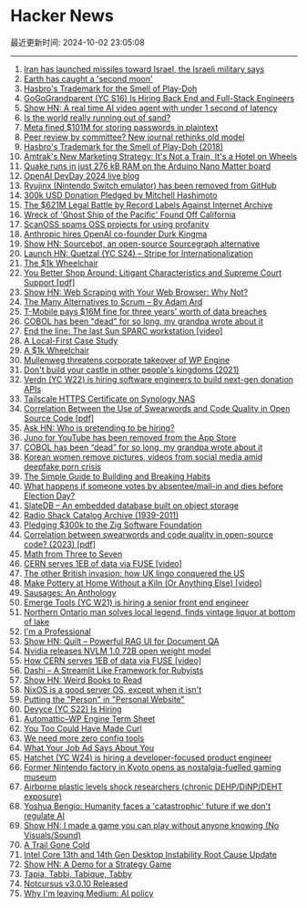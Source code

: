 # Hacker News

最近更新时间: 2024-10-02 23:05:08

--- 
1. [Iran has launched missiles toward Israel, the Israeli military says](https://www.cnn.com/world/live-news/israel-lebanon-war-hezbollah-10-1-24-intl-hnk/index.html) 
2. [Earth has caught a 'second moon'](https://www.space.com/earth-will-capture-second-moon-sept-2024) 
3. [Hasbro's Trademark for the Smell of Play-Doh](https://tmog.uspto.gov/#/issueDate=2018-05-15&serialNumber=87335817) 
4. [GoGoGrandparent (YC S16) Is Hiring Back End and Full-Stack Engineers](https://news.ycombinator.com/item?id=41711092) 
5. [Show HN: A real time AI video agent with under 1 second of latency](https://news.ycombinator.com/item?id=41710227) 
6. [Is the world really running out of sand?](https://practical.engineering/blog/2024/10/1/is-the-world-really-running-out-of-sand) 
7. [Meta fined $101M for storing passwords in plaintext](https://therecord.media/meta-unprotected-passwords-fine-gdpr) 
8. [Peer review by committee? New journal rethinks old model](https://www.nature.com/articles/d41586-024-03039-4) 
9. [Hasbro's Trademark for the Smell of Play-Doh (2018)](https://tmog.uspto.gov/#/issueDate=2018-05-15&serialNumber=87335817) 
10. [Amtrak's New Marketing Strategy: It's Not a Train, It's a Hotel on Wheels](https://www.wsj.com/articles/amtraks-new-marketing-strategy-its-not-a-train-its-a-hotel-on-wheels-aef63302) 
11. [Quake runs in just 276 kB RAM on the Arduino Nano Matter board](https://community.silabs.com/s/share/a5UVm000000Vi1ZMAS/quake-ported-to-arduino-nano-matter-and-sparkfun-thing-plus-matter-boards?language=en_US) 
12. [OpenAI DevDay 2024 live blog](https://simonwillison.net/2024/Oct/1/openai-devday-2024-live-blog/) 
13. [Ryujinx (Nintendo Switch emulator) has been removed from GitHub](https://github.com/Ryujinx/Ryujinx) 
14. [300k USD Donation Pledged by Mitchell Hashimoto](https://ziglang.org/news/300k-from-mitchellh/) 
15. [The $621M Legal Battle by Record Labels Against Internet Archive](https://www.rollingstone.com/music/music-features/internet-archive-major-label-music-lawsuit-1235105273/) 
16. [Wreck of 'Ghost Ship of the Pacific' Found Off California](https://www.nytimes.com/2024/10/01/science/shipwreck-ghost-ship-pacific-drones.html) 
17. [ScanOSS spams OSS projects for using profanity](https://github.com/scanoss/purl2cpe/issues/24) 
18. [Anthropic hires OpenAI co-founder Durk Kingma](https://techcrunch.com/2024/10/01/anthropic-hires-openai-co-founder-durk-kingma/) 
19. [Show HN: Sourcebot, an open-source Sourcegraph alternative](https://github.com/sourcebot-dev/sourcebot) 
20. [Launch HN: Quetzal (YC S24) – Stripe for Internationalization](https://news.ycombinator.com/item?id=41712020) 
21. [The $1k Wheelchair](https://newmobility.com/not-a-wheelchair/) 
22. [You Better Shop Around: Litigant Characteristics and Supreme Court Support [pdf]](https://elizabethalane.com/wp-content/uploads/2024/08/d08a8-shoparound20240514.pdf) 
23. [Show HN: Web Scraping with Your Web Browser: Why Not?](https://8chananon.github.io/tut/scraping1.html) 
24. [The Many Alternatives to Scrum – By Adam Ard](https://rethinkingsoftware.substack.com/p/the-many-alternatives-to-scrum) 
25. [T-Mobile pays $16M fine for three years' worth of data breaches](https://arstechnica.com/tech-policy/2024/10/t-mobile-pays-16-million-fine-for-three-years-worth-of-data-breaches/) 
26. [COBOL has been "dead" for so long, my grandpa wrote about it](https://wumpus-cave.net/post/2024/10/2024-10-01-death-of-cobol/index.html) 
27. [End the line: The last Sun SPARC workstation [video]](https://www.youtube.com/watch?v=O3iUmhkP10k) 
28. [A Local-First Case Study](https://jakelazaroff.com/words/a-local-first-case-study/) 
29. [A $1k Wheelchair](https://newmobility.com/not-a-wheelchair/) 
30. [Mullenweg threatens corporate takeover of WP Engine](https://www.therepository.email/mullenweg-threatens-corporate-takeover-of-wp-engine) 
31. [Don't build your castle in other people's kingdoms (2021)](https://howtomarketagame.com/2021/11/01/dont-build-your-castle-in-other-peoples-kingdoms/) 
32. [Verdn (YC W22) is hiring software engineers to build next-gen donation APIs](https://www.ycombinator.com/companies/verdn/jobs/aGevsKd-full-stack-engineer) 
33. [Tailscale HTTPS Certificate on Synology NAS](https://sim642.eu/blog/2024/08/11/tailscale-https-certificate-on-synology-nas/) 
34. [Correlation Between the Use of Swearwords and Code Quality in Open Source Code [pdf]](https://cme.h-its.org/exelixis/pubs/JanThesis.pdf) 
35. [Ask HN: Who is pretending to be hiring?](https://news.ycombinator.com/item?id=41714672) 
36. [Juno for YouTube has been removed from the App Store](https://christianselig.com/2024/10/juno-removed/) 
37. [COBOL has been “dead” for so long, my grandpa wrote about it](https://wumpus-cave.net/post/2024/10/2024-10-01-death-of-cobol/index.html) 
38. [Korean women remove pictures, videos from social media amid deepfake porn crisis](https://www.channelnewsasia.com/east-asia/south-korea-criminalise-deepfake-porn-protests-4642616) 
39. [The Simple Guide to Building and Breaking Habits](https://alexy.tech/posts/the-simple-guide-to-building-and-breaking-habits/) 
40. [What happens if someone votes by absentee/mail-in and dies before Election Day?](https://ballotpedia.org/What_happens_if_someone_votes_by_absentee/mail-in_ballot_and_dies_before_Election_Day%3F_(2024)) 
41. [SlateDB – An embedded database built on object storage](https://slatedb.io/) 
42. [Radio Shack Catalog Archive (1939-2011)](https://www.radioshackcatalogs.com/?_hsenc=p2ANqtz-9H5PQMgh6cUobaKL8FZ3-Ib1lk2jXz-BBrutnvv14LwcLObCTepV_IHs6nj83QW1bzJZzkyQpOm2OVPZbBmOmtzIMoRw&_hsmi=327012423) 
43. [Pledging $300k to the Zig Software Foundation](https://mitchellh.com/writing/zig-donation) 
44. [Correlation between swearwords and code quality in open-source code? (2023) [pdf]](https://cme.h-its.org/exelixis/pubs/JanThesis.pdf) 
45. [Math from Three to Seven](https://www.thepsmiths.com/p/review-math-from-three-to-seven-by) 
46. [CERN serves 1EB of data via FUSE [video]](https://kernel-recipes.org/en/2024/schedule/how-cern-serves-1eb-of-data-via-fuse/) 
47. [The other British invasion: how UK lingo conquered the US](https://www.theguardian.com/science/2024/sep/26/other-british-invasion-how-uk-language-conquered-the-us) 
48. [Make Pottery at Home Without a Kiln (Or Anything Else) [video]](https://www.youtube.com/watch?v=VaX1iOyKsB0) 
49. [Sausages: An Anthology](https://thelionandunicorn.wordpress.com/2024/09/25/sausages-an-anthology/) 
50. [Emerge Tools (YC W21) is hiring a senior front end engineer](https://www.emergetools.com/careers/jobs/senior-frontend-engineer) 
51. [Northern Ontario man solves local legend, finds vintage liquor at bottom of lake](https://www.cbc.ca/news/canada/sudbury/larder-lake-local-legend-sunken-taxi-vintage-liquor-1.7332124) 
52. [I'm a Professional](https://daniel.haxx.se/blog/2024/10/02/im-a-professional/) 
53. [Show HN: Quilt – Powerful RAG UI for Document QA](https://quilt.fly.dev/) 
54. [Nvidia releases NVLM 1.0 72B open weight model](https://huggingface.co/nvidia/NVLM-D-72B) 
55. [How CERN serves 1EB of data via FUSE [video]](https://kernel-recipes.org/en/2024/schedule/how-cern-serves-1eb-of-data-via-fuse/) 
56. [Dashi – A Streamlit Like Framework for Rubyists](https://thedayisntgray.github.io/now/2024/10/01/dashi-preview/) 
57. [Show HN: Weird Books to Read](https://bizarrebookshelf.com/) 
58. [NixOS is a good server OS, except when it isn't](https://sidhion.com/blog/posts/nixos_server_issues/) 
59. [Putting the "Person" in "Personal Website"](https://blog.jim-nielsen.com/2024/person-in-personal-website/) 
60. [Devyce (YC S22) Is Hiring](https://www.ycombinator.com/companies/devyce/jobs/07JsyBp-senior-business-development-manager) 
61. [Automattic–WP Engine Term Sheet](https://automattic.com/2024/10/01/wpe-terms/) 
62. [You Too Could Have Made Curl](https://daniel.haxx.se/blog/2024/02/06/fosdem-2024-you-too-could-have-made-curl/) 
63. [We need more zero config tools](https://arne.me/blog/we-need-more-zero-config-tools) 
64. [What Your Job Ad Says About You](https://www.talentstuff.com/blog/what-your-job-ad-says-about-you) 
65. [Hatchet (YC W24) is hiring a developer-focused product engineer](https://www.ycombinator.com/companies/hatchet-2/jobs/eopXhc4-product-engineer) 
66. [Former Nintendo factory in Kyoto opens as nostalgia-fuelled gaming museum](https://www.theguardian.com/games/2024/oct/02/former-nintendo-factory-in-kyoto-opens-as-nostalgia-fuelled-gaming-museum) 
67. [Airborne plastic levels shock researchers (chronic DEHP/DiNP/DEHT exposure)](https://news.ucr.edu/articles/2024/10/01/airborne-plastic-chemical-levels-shock-researchers) 
68. [Yoshua Bengio: Humanity faces a 'catastrophic' future if we don't regulate AI](https://www.livescience.com/technology/artificial-intelligence/people-always-say-these-risks-are-science-fiction-but-they-re-not-godfather-of-ai-yoshua-bengio-on-the-risks-of-machine-intelligence-to-humanity) 
69. [Show HN: I made a game you can play without anyone knowing (No Visuals/Sound)](https://apps.apple.com/us/app/tik/id6720712299) 
70. [A Trail Gone Cold](https://www.damninteresting.com/a-trail-gone-cold/) 
71. [Intel Core 13th and 14th Gen Desktop Instability Root Cause Update](https://community.intel.com/t5/Blogs/Tech-Innovation/Client/Intel-Core-13th-and-14th-Gen-Desktop-Instability-Root-Cause/post/1633239) 
72. [Show HN: A Demo for a Strategy Game](https://store.steampowered.com/app/2389320/Fall_of_an_Empire_Demo/) 
73. [Tapia, Tabbi, Tabique, Tabby](https://placesjournal.org/article/tabby-concrete-black-indigenous-history/) 
74. [Notcursus v3.0.10 Released](https://github.com/dankamongmen/notcurses/releases) 
75. [Why I'm leaving Medium: AI policy](https://medium.com/@jpolak/why-im-leaving-medium-ai-policy-ce925cffb91c) 
